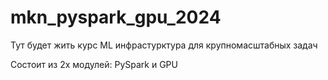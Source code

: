 # mkn_pyspark_gpu_2024

Тут будет жить курс ML инфрастурктура для крупномасштабных задач

Состоит из 2х модулей: PySpark и GPU
